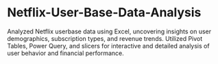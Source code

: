 # Netflix-User-Base-Data-Analysis
Analyzed Netflix userbase data using Excel, uncovering insights on user demographics, subscription types, and revenue trends. Utilized Pivot Tables, Power Query, and slicers for interactive and detailed analysis of user behavior and financial performance.
